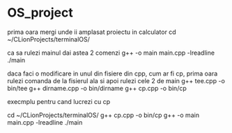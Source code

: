 # OS_project

prima oara mergi unde ii amplasat proiectu in calculator
cd ~/CLionProjects/terminalOS/

ca sa rulezi mainul dai astea 2 comenzi
g++ -o main main.cpp -lreadline
./main


daca faci o modificare in unul din fisiere din cpp, cum ar fi cp, prima oara rulezi comanda de la fisierul ala si apoi rulezi cele 2 de main
g++ tee.cpp -o bin/tee
g++ dirname.cpp -o bin/dirname
g++ cp.cpp -o bin/cp


execmplu pentru cand lucrezi cu cp

cd ~/CLionProjects/terminalOS/
g++ cp.cpp -o bin/cp
g++ -o main main.cpp -lreadline
./main
